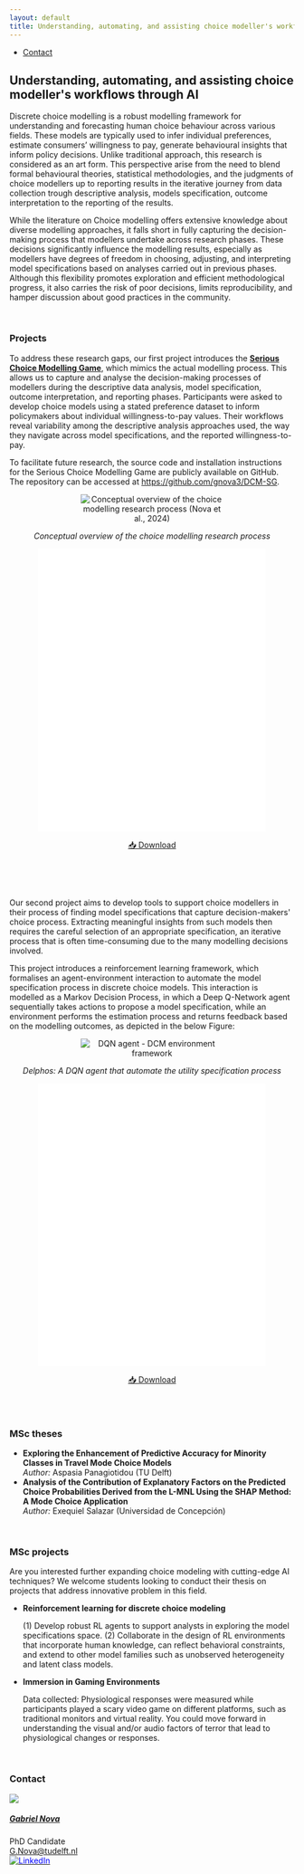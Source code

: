 ```yaml
---
layout: default
title: Understanding, automating, and assisting choice modeller's workflows through AI
---
```


<ul class="nav project-nav col-12 col-lg-auto me-lg-auto mb-2">
  <li><a href="#contact" class="nav-link px-2">Contact</a></li>
</ul>

## Understanding, automating, and assisting choice modeller's workflows through AI

<div class="row">

  <div class="col-sm-12">  
    <p>
    Discrete choice modelling is a robust modelling framework for understanding and forecasting human choice behaviour across various fields. These models are typically used to infer individual preferences, estimate consumers’ willingness to pay, generate behavioural insights that inform policy decisions. Unlike traditional approach, this research is considered as an art form. This perspective arise from the need to blend formal behavioural theories, statistical methodologies, and the judgments of choice modellers up to reporting results in the iterative journey from data collection trough descriptive analysis, models specification, outcome interpretation to the reporting of the results.
    </p>
    <p>
    While the literature on Choice modelling offers extensive knowledge about diverse modelling approaches, it falls short in fully capturing the decision-making process that modellers undertake across research phases. These decisions significantly influence the modelling results, especially as modellers have degrees of freedom in choosing, adjusting, and interpreting model specifications based on analyses carried out in previous phases. Although this flexibility promotes exploration and efficient methodological progress, it also carries the risk of poor decisions, limits reproducibility, and hamper discussion about good practices in the community.
    </p>
    <br>
    <h3>Projects</h3>
    <p>
    To address these research gaps, our first project introduces the <strong><a href="http://dcm-serious-game.tudelft.nl/?Session_id=test">Serious Choice Modelling Game</a></strong>, which mimics the actual modelling process. This allows us to capture and analyse the decision-making processes of modellers during the descriptive data analysis, model specification, outcome interpretation, and reporting phases. Participants were asked to develop choice models using a stated preference dataset to inform policymakers about individual willingness-to-pay values. Their workflows reveal variability among the descriptive analysis approaches used, the way they navigate across model specifications, and the reported willingness-to-pay.
    </p>    
    <p>  
    To facilitate future research, the source code and installation instructions for the Serious Choice Modelling Game are publicly available on GitHub. The repository can be accessed at <a href="https://github.com/gnova3/DCM-SG" target="_blank">https://github.com/gnova3/DCM-SG</a>.  
    </p>  
  </div>

  <div class="col-sm-12" style="text-align: center;">
    <img src="{{ 'ai-choice-modelling/DCM_overview.png' | relative_url }}" alt="Conceptual overview of the choice modelling research process (Nova et al., 2024)" style="max-width: 50%; height: auto;">
    <p><em>Conceptual overview of the choice modelling research process</em></p>
  </div>
  <div class="col-sm-12" style="text-align: center;">
    <iframe src="{{ 'ai-choice-modelling/IATBR_2024_ok.pdf' | relative_url }}" width="80%" height="500px" style="border: none;"></iframe>
    <p>
      <a href="{{ 'ai-choice-modelling/IATBR_2024_ok.pdf' | relative_url }}" target="_blank">📥 Download</a>
    </p>
  </div>
  <br>
  <br>
  <div class="col-sm-12">
    <br>
    <p>
    Our second project aims to develop tools to support choice modellers in their process of finding model specifications that capture decision-makers' choice process. Extracting meaningful insights from such models then requires the careful selection of an appropriate specification, an iterative process that is often time-consuming due to the many modelling decisions involved. 
    </p>
    <p>
    This project introduces a reinforcement learning framework, which formalises an agent-environment interaction to automate the model specification process in discrete choice models. This interaction is modelled as a Markov Decision Process, in which a Deep Q-Network agent sequentially takes actions to propose a model specification, while an environment performs the estimation process and returns feedback based on the modelling outcomes, as depicted in the below Figure:
    </p>
    </div>
    <div class="col-sm-12" style="text-align: center;">
      <img src="{{ 'ai-choice-modelling/dcm_rl.png' | relative_url }}" alt="DQN agent - DCM environment framework" style="max-width: 50%; height: auto;">
      <p><em>Delphos: A DQN agent that automate the utility specification process</em></p>
    </div>
    <div class="col-sm-12" style="text-align: center;">
    <iframe src="{{ 'ai-choice-modelling/hEART_2025.pdf' | relative_url }}" width="80%" height="500px" style="border: none;"></iframe>
    <p>
      <a href="{{ 'ai-choice-modelling/hEART_2025.pdf' | relative_url }}" target="_blank">📥 Download</a>
    </p>
  </div>
    <br>
    <br>
    <h3>MSc theses</h3>
    <ul>
      <li>
        <strong>Exploring the Enhancement of Predictive Accuracy for Minority Classes in Travel Mode Choice Models</strong><br>
        <em>Author:</em> Aspasia Panagiotidou (TU Delft)
      </li>
      <li>
        <strong>Analysis of the Contribution of Explanatory Factors on the Predicted Choice Probabilities Derived from the L-MNL Using the SHAP Method: A Mode Choice Application</strong><br>
        <em>Author:</em> Exequiel Salazar (Universidad de Concepción)
      </li>
    </ul>
  </div>

  <div class="col-sm-12">
  <br>
  <h3>MSc projects</h3>
  <p>
    Are you interested further expanding choice modeling with cutting-edge AI techniques? We welcome students looking to conduct their thesis on projects that address innovative problem in this field.
  </p>
  <ul>
    <li>
      <strong>Reinforcement learning for discrete choice modeling</strong><br>
      <p>
        (1) Develop robust RL agents to support analysts in exploring the model specifications space. (2) Collaborate in the design of RL environments that incorporate human knowledge, can reflect behavioral constraints, and extend to other model families such as unobserved heterogeneity and latent class models.
      </p>
    </li>
    <li>
      <strong>Immersion in Gaming Environments</strong><br>
      <p>
        Data collected: Physiological responses were measured while participants played a scary video game on different platforms, such as traditional monitors and virtual reality. You could move forward in understanding the visual and/or audio factors of terror that lead to physiological changes or responses. 
      </p>
    </li>   
  </ul>
</div>

<br>

### Contact

<div class="card contact-card" style="max-width: 360px;">
  <div class="row g-0">
    <div class="col-4">
        <a href="https://www.tudelft.nl/en/staff/g.nova/?">
          <img src="{{ 'assets/images/team/gabriel.webp' | relative_url }}" class="contact-avatar" >
        </a>
    </div>
    <div class="col-8">
      <div class="card-body">
        <h5 class="card-title"><a href="https://www.tudelft.nl/en/staff/g.nova/?">Gabriel Nova</a></h5>
        <p class="card-text">
          PhD Candidate<br>
          <a href="mailto:G.Nova@tudelft.nl">G.Nova@tudelft.nl</a><br>
          <a href="https://www.linkedin.com/in/gabriel-nova-sep%C3%BAlveda-870855100/">
            <img style="color: blue" src="{{ 'assets/images/linkedin.svg' | relative_url }}" alt="LinkedIn"/>
          </a>
        </p>
      </div>
    </div>
  </div>
</div>